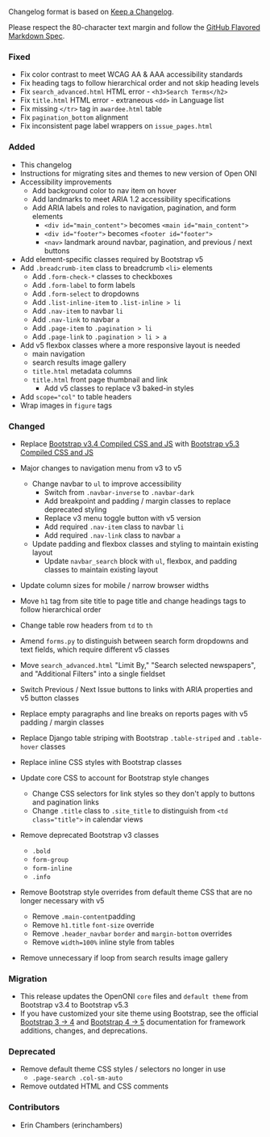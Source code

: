 Changelog format is based on [Keep a
Changelog](https://keepachangelog.com/en/1.0.0/).

Please respect the 80-character text margin and follow the [GitHub Flavored
Markdown Spec](https://github.github.com/gfm/).

### Fixed
- Fix color contrast to meet WCAG AA & AAA accessibility standards
- Fix heading tags to follow hierarchical order and not skip heading levels
- Fix `search_advanced.html` HTML error - `<h3>Search Terms</h2>`
- Fix `title.html` HTML error - extraneous `<dd>` in Language list 
- Fix missing `</tr>` tag in `awardee.html` table
- Fix `pagination_bottom` alignment
- Fix inconsistent page label wrappers on `issue_pages.html`

### Added
- This changelog
- Instructions for migrating sites and themes to new version of Open ONI
- Accessibility improvements
	- Add background color to nav item on hover
  - Add landmarks to meet ARIA 1.2 accessibility specifications
  - Add ARIA labels and roles to navigation, pagination, and form elements
    - `<div id="main_content">` becomes `<main id="main_content">`
    - `<div id="footer">` becomes `<footer id="footer">`
    - `<nav>` landmark around navbar, pagination, and previous / next buttons
- Add element-specific classes required by Bootstrap v5
- Add `.breadcrumb-item` class to breadcrumb `<li>` elements
  - Add `.form-check-*` classes to checkboxes
  - Add `.form-label` to form labels
  - Add `.form-select` to dropdowns
  - Add `.list-inline-item` to `.list-inline > li`
  - Add `.nav-item` to navbar `li`
  - Add `.nav-link` to navbar `a`
  - Add `.page-item` to `.pagination > li`
  - Add `.page-link` to `.pagination > li > a`
- Add v5 flexbox classes where a more responsive layout is needed
  - main navigation
  - search results image gallery
  - `title.html` metadata columns 
  - `title.html` front page thumbnail and link
    - Add v5 classes to replace v3 baked-in styles
- Add `scope="col"` to table headers
- Wrap images in `figure` tags


### Changed
- Replace [Bootstrap v3.4 Compiled CSS and JS](https://getbootstrap.com/docs/3.4/getting-started/#download) with [Bootstrap v5.3 Compiled CSS and JS](https://getbootstrap.com/docs/5.3/getting-started/download/)
- Major changes to navigation menu from v3 to v5
  - Change navbar to `ul` to improve accessibility
	- Switch from `.navbar-inverse` to `.navbar-dark`
	- Add breakpoint and padding / margin classes to replace deprecated styling
	- Replace v3 menu toggle button with v5 version
	- Add required `.nav-item` class to navbar `li`
	- Add required `.nav-link` class to navbar `a`
  - Update padding and flexbox classes and styling to maintain existing layout
	- Update `navbar_search` block with `ul`, flexbox, and padding classes to 
  maintain existing layout
- Update column sizes for mobile / narrow browser widths
- Move `h1` tag from site title to page title and change headings tags to 
follow hierarchical order
- Change table row headers from `td` to `th`
- Amend `forms.py` to distinguish between search form dropdowns and 
text fields, which require different v5 classes
- Move `search_advanced.html` "Limit By," "Search selected newspapers", and 
"Additional Filters" into a single fieldset
- Switch Previous / Next Issue buttons to links with ARIA properties and v5
 button classes
- Replace empty paragraphs and line breaks on reports pages with v5 
padding / margin classes
- Replace Django table striping with Bootstrap `.table-striped` and 
`.table-hover` classes
- Replace inline CSS styles with Bootstrap classes
- Update core CSS to account for Bootstrap style changes
  - Change CSS selectors for link styles so they don't apply to buttons and 
  pagination links
  - Change `.title` class to `.site_title` to distinguish from 
  `<td class="title">` in calendar views

- Remove deprecated Bootstrap v3 classes
	- `.bold`
	- `form-group`
  - `form-inline`
  - `.info`
- Remove Bootstrap style overrides from default theme CSS that are no 
longer necessary with v5
  - Remove `.main-content`padding
  - Remove `h1.title` `font-size` override
  - Remove `.header_navbar` `border` and `margin-bottom` overrides
  - Remove `width=100%` inline style from tables
- Remove unnecessary if loop from search results image gallery


### Migration
- This release updates the OpenONI `core` files and `default theme` from 
Bootstrap v3.4 to Bootstrap v5.3
- If you have customized your site theme using Bootstrap, see 
the official [Bootstrap 3 -> 4](https://getbootstrap.com/docs/4.0/migration/) and [Bootstrap 4 -> 5](https://getbootstrap.com/docs/5.0/migration/) documentation for framework additions, 
changes, and deprecations.


### Deprecated
- Remove default theme CSS styles / selectors no longer in use
  - `.page-search .col-sm-auto`
- Remove outdated HTML and CSS comments

### Contributors
- Erin Chambers (erinchambers)
